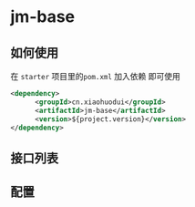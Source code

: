 # jm-base


## 如何使用

在 `starter` 项目里的`pom.xml` 加入依赖 即可使用

```xml
<dependency>
      <groupId>cn.xiaohuodui</groupId>
      <artifactId>jm-base</artifactId>
      <version>${project.version}</version>
</dependency>
```

## 接口列表

## 配置